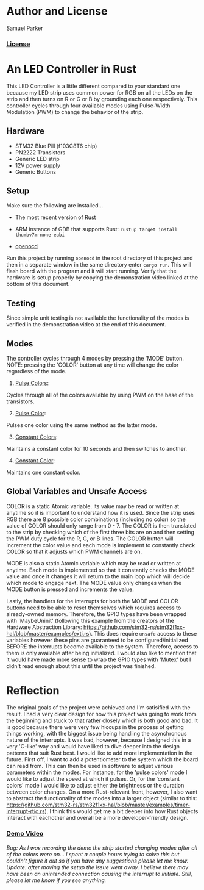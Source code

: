 # Author and License

Samuel Parker
### [License](./LICENSE.txt)

# An LED Controller in Rust

This LED Controller is a little different compared to your standard one because my LED strip uses common power for RGB on all the LEDs on the strip and then turns on R or G or B by grounding each one respectively. This controller cycles through four available modes using Pulse-Width Modulation (PWM) to change the behavior of the strip.

## Hardware
- STM32 Blue Pill (f103C8T6 chip)
- PN2222 Transistors
- Generic LED strip
- 12V power supply
- Generic Buttons

## Setup
Make sure the following are installed...

- The most recent version of [Rust](https://rustup.rs/)

- ARM instance of GDB that supports Rust: `rustup target install thumbv7m-none-eabi`

-  [openocd](http://openocd.org/)

  

Run this project by running `openocd` in the root directory of this project and then in a separate window in the same directory enter `cargo run`. This will flash board with the program and it will start running. Verify that the hardware is setup properly by copying the demonstration video linked at the bottom of this document.

  

## Testing

Since simple unit testing is not available the functionality of the modes is verified in the demonstration video at the end of this document.

## Modes

The controller cycles through 4 modes by pressing the 'MODE' button. NOTE: pressing the 'COLOR' button at any time will change the color regardless of the mode.

  

1.  <u> Pulse Colors</u>:

Cycles through all of the colors available by using PWM on the base of the transistors.

2.  <u> Pulse Color</u>:

Pulses one color using the same method as the latter mode.

3.  <u> Constant Colors</u>:

Maintains a constant color for 10 seconds and then switches to another.

4.  <u> Constant Color</u>:

Maintains one constant color.

## Global Variables and Unsafe Access

COLOR is a static Atomic variable. Its value may be read or written at anytime so it is important to understand how it is used. Since the strip uses RGB there are 8 possible color combinations (including no color) so the value of COLOR should only range from 0 - 7. The COLOR is then translated to the strip by checking which of the first three bits are on and then setting the PWM duty cycle for the R, G, or B lines. The COLOR button will increment the color value and each mode is implement to constantly check COLOR so that it adjusts which PWM channels are on.

MODE is also a static Atomic variable which may be read or written at anytime. Each mode is implemented so that it constantly checks the MODE value and once it changes it will return to the main loop which will decide which mode to engage next. The MODE value only changes when the MODE button is pressed and increments the value.

Lastly, the handlers for the interrupts for both the MODE and COLOR buttons need to be able to reset themselves which requires access to already-owned memory. Therefore, the GPIO types have been wrapped with 'MaybeUninit' (following this example from the creators of the Hardware Abstraction Library: https://github.com/stm32-rs/stm32f1xx-hal/blob/master/examples/exti.rs). This does require `unsafe` access to these variables however these pins are guaranteed to be configured/initialized BEFORE the interrupts become available to the system. Therefore, access to them is only available after being initialized. I would also like to mention that it would have made more sense to wrap the GPIO types with 'Mutex' but I didn't read enough about this until the project was finished.

# Reflection

The original goals of the project were achieved and I'm satisified with the result. I had a very clear design for how this project was going to work from the beginning and stuck to that rather closely which is both good and bad. It is good because there were very few hiccups in the process of getting things working, with the biggest issue being handling the asynchronous nature of the interrupts. It was bad, however, because I designed this in a very 'C-like' way and would have liked to dive deeper into the design patterns that suit Rust best. 
	I would like to add more implementation in the future. First off, I want to add a potentiometer to the system which the board can read from. This can then be used in software to adjust various parameters within the modes. For instance, for the 'pulse colors' mode I would like to adjust the speed at which it pulses. Or, for the 'constant colors' mode I would like to adjust either the brightness or the duration between color changes. 
	On a more Rust-relevant front, however, I also want to abstract the functionality of the modes into a larger object (similar to this: https://github.com/stm32-rs/stm32f1xx-hal/blob/master/examples/timer-interrupt-rtic.rs). I think this would get me a bit deeper into how Rust objects interact with eachother and overall be a more developer-friendly design. 
  
### [Demo Video](https://youtu.be/VHMPRguejsk)
###### Bug: As I was recording the demo the strip started changing modes after all of the colors were on... I spent a couple hours trying to solve this but couldn't figure it out so if you have any suggestions please let me know. Update: after moving the setup the issue went away. I believe there may have been an unintended connection causing the interrupt to initiate. Still, please let me know if you see anything. 
